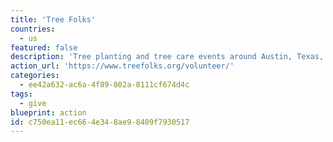 ```yaml
---
title: 'Tree Folks'
countries:
  - us
featured: false
description: 'Tree planting and tree care events around Austin, Texas, from October to April.'
action_url: 'https://www.treefolks.org/volunteer/'
categories:
  - ee42a632-ac6a-4f89-802a-8111cf674d4c
tags:
  - give
blueprint: action
id: c750ea11-ec66-4e34-8ae9-8409f7930517
---
```


